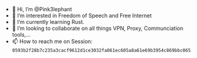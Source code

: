 - 👋 Hi, I’m @Pink3lephant
- 👀 I’m interested in Freedom of Speech and Free Internet
- 🌱 I’m currently learning Rust.
- 💞️ I’m looking to collaborate on all things VPN, Proxy, Communciation tools,...
- 📫 How to reach me on Session: `0593b2f28b7c235a3cacf9612d1ce3032fa061ec605a8a61e69b3954c869bbc065`

<!---
Pink3lephant/Pink3lephant is a ✨ special ✨ repository because its `README.md` (this file) appears on your GitHub profile.
You can click the Preview link to take a look at your changes.
--->
